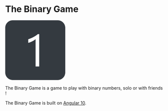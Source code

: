 # The Binary Game

<a href="https://binary.loicviennois.com/" target="_blank"><img src="client/src/assets/icons/icon-192x192.png" width="192" alt="logo" /></a>

The Binary Game is a game to play with binary numbers, solo or with friends !

The Binary Game is built on [Angular 10](https://angular.io).
